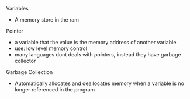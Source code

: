 Variables
- A memory store in the ram

Pointer
- a variable that the value is the memory address of another variable
- use: low level memory control
- many languages dont deals with pointers, instead they have garbage collector

Garbage Collection
- Automatically allocates and deallocates memory when a variable is no longer referenced in the program